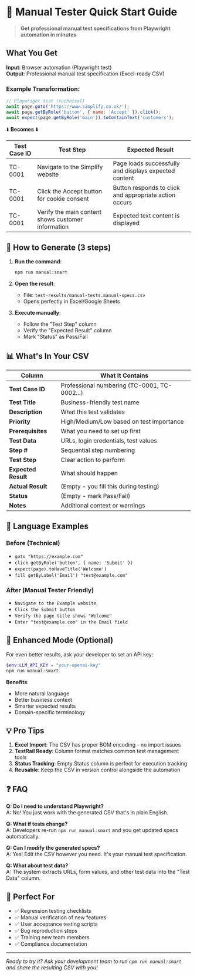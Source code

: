 # 🎯 Manual Tester Quick Start Guide

> **Get professional manual test specifications from Playwright automation in minutes**

## What You Get

**Input**: Browser automation (Playwright test)  
**Output**: Professional manual test specification (Excel-ready CSV)

### Example Transformation:
```javascript
// Playwright test (technical)
await page.goto('https://www.simplify.co.uk/');
await page.getByRole('button', { name: 'Accept' }).click();
await expect(page.getByRole('main')).toContainText('customers');
```

⬇️ **Becomes** ⬇️

| Test Case ID | Test Step | Expected Result |
|--------------|-----------|-----------------|
| TC-0001 | Navigate to the Simplify website | Page loads successfully and displays expected content |
| TC-0001 | Click the Accept button for cookie consent | Button responds to click and appropriate action occurs |
| TC-0001 | Verify the main content shows customer information | Expected text content is displayed |

## 🚀 How to Generate (3 steps)

1. **Run the command**:
   ```bash
   npm run manual:smart
   ```

2. **Open the result**:
   - File: `test-results/manual-tests.manual-specs.csv`
   - Opens perfectly in Excel/Google Sheets

3. **Execute manually**:
   - Follow the "Test Step" column
   - Verify the "Expected Result" column
   - Mark "Status" as Pass/Fail

## 📊 What's In Your CSV

| Column | What It Contains |
|--------|------------------|
| **Test Case ID** | Professional numbering (TC-0001, TC-0002...) |
| **Test Title** | Business-friendly test name |
| **Description** | What this test validates |
| **Priority** | High/Medium/Low based on test importance |
| **Prerequisites** | What you need to set up first |
| **Test Data** | URLs, login credentials, test values |
| **Step #** | Sequential step numbering |
| **Test Step** | Clear action to perform |
| **Expected Result** | What should happen |
| **Actual Result** | (Empty - you fill this during testing) |
| **Status** | (Empty - mark Pass/Fail) |
| **Notes** | Additional context or warnings |

## 🎨 Language Examples

### Before (Technical)
- `goto "https://example.com"`
- `click getByRole('button', { name: 'Submit' })`
- `expect(page).toHaveTitle('Welcome')`
- `fill getByLabel('Email') "test@example.com"`

### After (Manual Tester Friendly)
- `Navigate to the Example website`
- `Click the Submit button`
- `Verify the page title shows "Welcome"`
- `Enter "test@example.com" in the Email field`

## 🔧 Enhanced Mode (Optional)

For even better results, ask your developer to set an API key:

```powershell
$env:LLM_API_KEY = "your-openai-key"
npm run manual:smart
```

**Benefits**:
- More natural language
- Better business context
- Smarter expected results
- Domain-specific terminology

## 💡 Pro Tips

1. **Excel Import**: The CSV has proper BOM encoding - no import issues
2. **TestRail Ready**: Column format matches common test management tools
3. **Status Tracking**: Empty Status column is perfect for execution tracking
4. **Reusable**: Keep the CSV in version control alongside the automation

## ❓ FAQ

**Q: Do I need to understand Playwright?**  
A: No! You just work with the generated CSV that's in plain English.

**Q: What if tests change?**  
A: Developers re-run `npm run manual:smart` and you get updated specs automatically.

**Q: Can I modify the generated specs?**  
A: Yes! Edit the CSV however you need. It's your manual test specification.

**Q: What about test data?**  
A: The system extracts URLs, form values, and other test data into the "Test Data" column.

## 🎯 Perfect For

- ✅ Regression testing checklists
- ✅ Manual verification of new features  
- ✅ User acceptance testing scripts
- ✅ Bug reproduction steps
- ✅ Training new team members
- ✅ Compliance documentation

---

*Ready to try it? Ask your development team to run `npm run manual:smart` and share the resulting CSV with you!*
